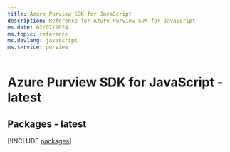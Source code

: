 ```yaml
---
title: Azure Purview SDK for JavaScript
description: Reference for Azure Purview SDK for JavaScript
ms.date: 02/07/2024
ms.topic: reference
ms.devlang: javascript
ms.service: purview
---
```

# Azure Purview SDK for JavaScript - latest
## Packages - latest
[!INCLUDE [packages](purview-index.md)]